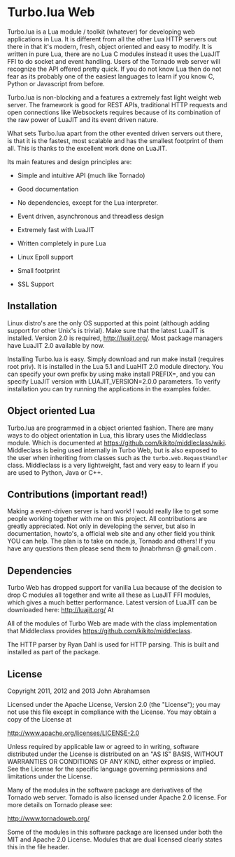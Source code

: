 Turbo.lua Web 
=============
Turbo.lua is a Lua module / toolkit (whatever) for developing web applications in Lua. It is different from all the other Lua HTTP servers out there in that it's modern, fresh, object oriented and easy to modify.
It is written in pure Lua, there are no Lua C modules instead it uses the LuaJIT FFI to do socket and event handling. Users of the Tornado web server will recognize the API offered pretty quick.
If you do not know Lua then do not fear as its probably one of the easiest languages to learn if you know C, Python or Javascript from before.

Turbo.lua is non-blocking and a features a extremely fast light weight web server. The framework is good for REST APIs, traditional HTTP requests and open connections like Websockets requires because of its combination of the raw
power of LuaJIT and its event driven nature.

What sets Turbo.lua apart from the other evented driven servers out there, is that it is the fastest, most scalable and has the smallest footprint of them all. This is thanks to the excellent work done on LuaJIT.

Its main features and design principles are:

- Simple and intuitive API (much like Tornado)

- Good documentation

- No dependencies, except for the Lua interpreter.

- Event driven, asynchronous and threadless design

- Extremely fast with LuaJIT

- Written completely in pure Lua

- Linux Epoll support

- Small footprint

- SSL Support

Installation
------------
Linux distro's are the only OS supported at this point (although adding support for other Unix's is trivial).
Make sure that the latest LuaJIT is installed. Version 2.0 is required, http://luajit.org/. Most package managers have LuaJIT 2.0 available by now.

Installing Turbo.lua is easy. Simply download and run make install (requires root priv). It is installed in the Lua 5.1 and LuaHIT 2.0 module directory. You can specify your own prefix by using make install PREFIX=<prefix>, and you can specify LuaJIT version with LUAJIT_VERSION=2.0.0 parameters. To verify installation you can try running the applications in the examples folder.

Object oriented Lua
-------------------
Turbo.lua are programmed in a object oriented fashion. There are many ways to do 
object orientation in Lua, this library uses the Middleclass module. Which is documented
at https://github.com/kikito/middleclass/wiki. Middleclass is being used internally in 
Turbo Web, but is also exposed to the user when inheriting from classes such as the
``turbo.web.RequestHandler`` class. Middleclass is a very lightweight, fast and very
easy to learn if you are used to Python, Java or C++. 

Contributions (important read!)
-----------------------------------------------
Making a event-driven server is hard work! I would really like to get some people working together with me on this project. All contributions are greatly appreciated. Not only in developing the server, but also in documentation, howto's, a official web site and any other field you think YOU can help. The plan is to take on node.js, Tornado and others! If you have any questions then please send them to jhnabrhmsn @ gmail.com .

Dependencies
------------
Turbo Web has dropped support for vanilla Lua because of the decision to drop C modules all together and write all these as LuaJIT FFI modules,
which gives a much better performance. Latest version of LuaJIT can be downloaded here: http://luajit.org/
At

All of the modules of Turbo Web are made with the class implementation that Middleclass provides <https://github.com/kikito/middleclass>. 

The HTTP parser by Ryan Dahl is used for HTTP parsing. This is built and installed as part of the package.

License
-------
Copyright 2011, 2012 and 2013 John Abrahamsen

Licensed under the Apache License, Version 2.0 (the "License");
you may not use this file except in compliance with the License.
You may obtain a copy of the License at

http://www.apache.org/licenses/LICENSE-2.0

Unless required by applicable law or agreed to in writing, software
distributed under the License is distributed on an "AS IS" BASIS,
WITHOUT WARRANTIES OR CONDITIONS OF ANY KIND, either express or implied.
See the License for the specific language governing permissions and
limitations under the License.

Many of the modules in the software package are derivatives of the 
Tornado web server. Tornado is also licensed under Apache 2.0 license.
For more details on Tornado please see:

<http://www.tornadoweb.org/>

Some of the modules in this software package are licensed under
both the MIT and Apache 2.0 License. Modules that are dual licensed 
clearly states this in the file header.

